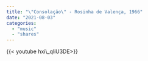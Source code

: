 ```yaml
---
title: "‪\"Consolação‬\"‪ - Rosinha de Valença‬, 1966"
date: "2021-08-03"
categories:
  - "music"
  - "shares"
---
```


<div style="width: 70vw;">{{< youtube hxi\_qliU3DE>}}</div>
